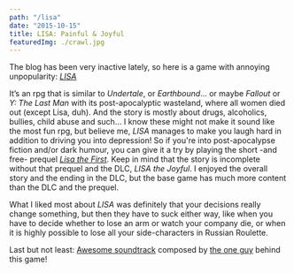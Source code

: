 ```yaml
---
path: "/lisa"
date: "2015-10-15"
title: LISA: Painful & Joyful
featuredImg: ./crawl.jpg
---
```

The blog has been very inactive lately, so here is a game with annoying unpopularity: *[LISA](http://www.lisatherpg.com/index.html)*

It’s an rpg that is similar to *Undertale*, or *Earthbound*... or maybe *Fallout* or *Y: The Last Man* with its post-apocalyptic wasteland, where all women died out (except Lisa, duh). And the story is mostly about drugs, alcoholics, bullies, child abuse and such… I know these might not make it sound like the most fun rpg, but believe me, *LISA* manages to make you laugh hard in addition to driving you into depression! So if you're into post-apocalypse fiction and/or dark humour, you can give it a try by playing the short -and free- prequel *[Lisa the First](https://rpgmaker.net/games/4412/)*. Keep in mind that the story is incomplete without that prequel and the DLC, *LISA the Joyful*. I enjoyed the overall story and the ending in the DLC, but the base game has much more content than the DLC and the prequel.

What I liked most about *LISA* was definitely that your decisions really change something, but then they have to suck either way, like when you have to decide whether to lose an arm or watch your company die, or when it is highly possible to lose all your side-characters in Russian Roulette.

Last but not least: [Awesome soundtrack](https://widdly2diddly.bandcamp.com/releases) composed by [the one guy](https://www.kickstarter.com/profile/131274701) behind this game!
